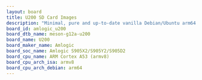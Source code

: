```yaml
---
layout: board
title: U200 SD Card Images
description: "Minimal, pure and up-to-date vanilla Debian/Ubuntu arm64 SD card images for U200 by Amlogic, SoC: Amlogic S905X2/S905Y2/S905D2, CPU ISA: armv8"
board_id: amlogic_u200
board_dtb_name: meson-g12a-u200
board_name: U200
board_maker_name: Amlogic
board_soc_name: Amlogic S905X2/S905Y2/S905D2
board_cpu_name: ARM Cortex A53 (armv8)
board_cpu_arch_isa: armv8
board_cpu_arch_debian: arm64
---
```

